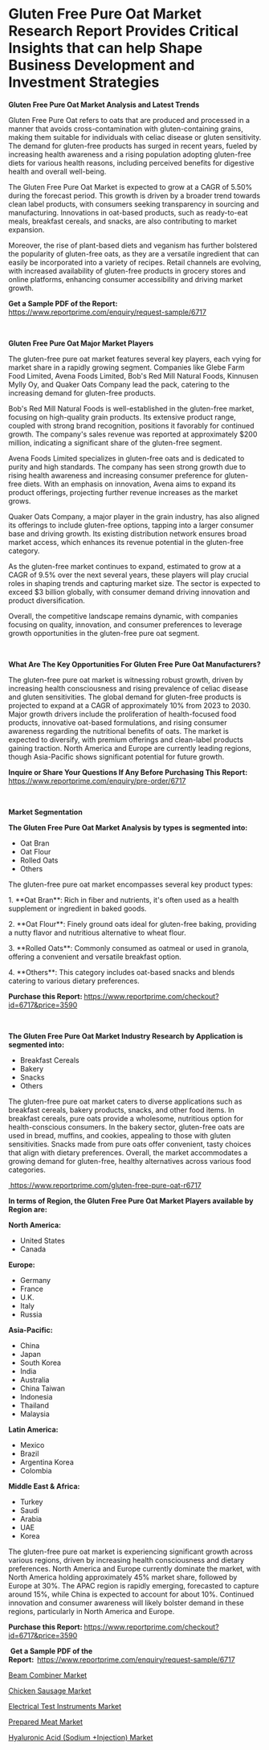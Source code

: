 <p><h1>Gluten Free Pure Oat Market Research Report Provides Critical Insights that can help Shape Business Development and Investment Strategies</h1></p><p><strong>Gluten Free Pure Oat Market Analysis and Latest Trends</strong></p>
<p><p>Gluten Free Pure Oat refers to oats that are produced and processed in a manner that avoids cross-contamination with gluten-containing grains, making them suitable for individuals with celiac disease or gluten sensitivity. The demand for gluten-free products has surged in recent years, fueled by increasing health awareness and a rising population adopting gluten-free diets for various health reasons, including perceived benefits for digestive health and overall well-being.</p><p>The Gluten Free Pure Oat Market is expected to grow at a CAGR of 5.50% during the forecast period. This growth is driven by a broader trend towards clean label products, with consumers seeking transparency in sourcing and manufacturing. Innovations in oat-based products, such as ready-to-eat meals, breakfast cereals, and snacks, are also contributing to market expansion. </p><p>Moreover, the rise of plant-based diets and veganism has further bolstered the popularity of gluten-free oats, as they are a versatile ingredient that can easily be incorporated into a variety of recipes. Retail channels are evolving, with increased availability of gluten-free products in grocery stores and online platforms, enhancing consumer accessibility and driving market growth.</p></p>
<p><strong>Get a Sample PDF of the Report:&nbsp;</strong> <a href="https://www.reportprime.com/enquiry/request-sample/6717">https://www.reportprime.com/enquiry/request-sample/6717</a></p>
<p>&nbsp;</p>
<p><strong>Gluten Free Pure Oat Major Market Players</strong></p>
<p><p>The gluten-free pure oat market features several key players, each vying for market share in a rapidly growing segment. Companies like Glebe Farm Food Limited, Avena Foods Limited, Bob's Red Mill Natural Foods, Kinnusen Mylly Oy, and Quaker Oats Company lead the pack, catering to the increasing demand for gluten-free products.</p><p>Bob's Red Mill Natural Foods is well-established in the gluten-free market, focusing on high-quality grain products. Its extensive product range, coupled with strong brand recognition, positions it favorably for continued growth. The company's sales revenue was reported at approximately $200 million, indicating a significant share of the gluten-free segment.</p><p>Avena Foods Limited specializes in gluten-free oats and is dedicated to purity and high standards. The company has seen strong growth due to rising health awareness and increasing consumer preference for gluten-free diets. With an emphasis on innovation, Avena aims to expand its product offerings, projecting further revenue increases as the market grows.</p><p>Quaker Oats Company, a major player in the grain industry, has also aligned its offerings to include gluten-free options, tapping into a larger consumer base and driving growth. Its existing distribution network ensures broad market access, which enhances its revenue potential in the gluten-free category.</p><p>As the gluten-free market continues to expand, estimated to grow at a CAGR of 9.5% over the next several years, these players will play crucial roles in shaping trends and capturing market size. The sector is expected to exceed $3 billion globally, with consumer demand driving innovation and product diversification.</p><p>Overall, the competitive landscape remains dynamic, with companies focusing on quality, innovation, and consumer preferences to leverage growth opportunities in the gluten-free pure oat segment.</p></p>
<p>&nbsp;</p>
<p><strong>What Are The Key Opportunities For Gluten Free Pure Oat Manufacturers?</strong></p>
<p><p>The gluten-free pure oat market is witnessing robust growth, driven by increasing health consciousness and rising prevalence of celiac disease and gluten sensitivities. The global demand for gluten-free products is projected to expand at a CAGR of approximately 10% from 2023 to 2030. Major growth drivers include the proliferation of health-focused food products, innovative oat-based formulations, and rising consumer awareness regarding the nutritional benefits of oats. The market is expected to diversify, with premium offerings and clean-label products gaining traction. North America and Europe are currently leading regions, though Asia-Pacific shows significant potential for future growth.</p></p>
<p><strong>Inquire or Share Your Questions If Any Before Purchasing This Report:</strong> <a href="https://www.reportprime.com/enquiry/pre-order/6717">https://www.reportprime.com/enquiry/pre-order/6717</a></p>
<p>&nbsp;</p>
<p><strong>Market Segmentation</strong></p>
<p><strong>The Gluten Free Pure Oat Market Analysis by types is segmented into:</strong></p>
<p><ul><li>Oat Bran</li><li>Oat Flour</li><li>Rolled Oats</li><li>Others</li></ul></p>
<p><p>The gluten-free pure oat market encompasses several key product types: </p><p>1. **Oat Bran**: Rich in fiber and nutrients, it's often used as a health supplement or ingredient in baked goods. </p><p>2. **Oat Flour**: Finely ground oats ideal for gluten-free baking, providing a nutty flavor and nutritious alternative to wheat flour.</p><p>3. **Rolled Oats**: Commonly consumed as oatmeal or used in granola, offering a convenient and versatile breakfast option. </p><p>4. **Others**: This category includes oat-based snacks and blends catering to various dietary preferences.</p></p>
<p><strong>Purchase this Report:&nbsp;</strong><a href="https://www.reportprime.com/checkout?id=6717&price=3590">https://www.reportprime.com/checkout?id=6717&price=3590</a></p>
<p>&nbsp;</p>
<p><strong>The Gluten Free Pure Oat Market Industry Research by Application is segmented into:</strong></p>
<p><ul><li>Breakfast Cereals</li><li>Bakery</li><li>Snacks</li><li>Others</li></ul></p>
<p><p>The gluten-free pure oat market caters to diverse applications such as breakfast cereals, bakery products, snacks, and other food items. In breakfast cereals, pure oats provide a wholesome, nutritious option for health-conscious consumers. In the bakery sector, gluten-free oats are used in bread, muffins, and cookies, appealing to those with gluten sensitivities. Snacks made from pure oats offer convenient, tasty choices that align with dietary preferences. Overall, the market accommodates a growing demand for gluten-free, healthy alternatives across various food categories.</p></p>
<p><a href="https://www.reportprime.com/gluten-free-pure-oat-r6717">&nbsp;https://www.reportprime.com/gluten-free-pure-oat-r6717</a></p>
<p><strong>In terms of Region, the Gluten Free Pure Oat Market Players available by Region are:</strong></p>
<p>
    <p> <strong> North America: </strong>
        <ul>
            <li>United States</li>
            <li>Canada</li>
        </ul>
        </p> 
    <p> <strong> Europe: </strong>
        <ul>
            <li>Germany</li>
            <li>France</li>
            <li>U.K.</li>
            <li>Italy</li>
            <li>Russia</li>
        </ul>
        </p> 
    <p> <strong> Asia-Pacific: </strong>
        <ul>
            <li>China</li>
            <li>Japan</li>
            <li>South Korea</li>
            <li>India</li>
            <li>Australia</li>
            <li>China Taiwan</li>
            <li>Indonesia</li>
            <li>Thailand</li>
            <li>Malaysia</li>
        </ul>
        </p> 
    <p> <strong> Latin America: </strong>
        <ul>
            <li>Mexico</li>
            <li>Brazil</li>
            <li>Argentina Korea</li>
            <li>Colombia</li>
        </ul>
        </p> 
    <p> <strong> Middle East & Africa: </strong>
        <ul>
            <li>Turkey</li>
            <li>Saudi</li>
            <li>Arabia</li>
            <li>UAE</li>
            <li>Korea</li>
        </ul>
    </p>
    </p>
<p><p>The gluten-free pure oat market is experiencing significant growth across various regions, driven by increasing health consciousness and dietary preferences. North America and Europe currently dominate the market, with North America holding approximately 45% market share, followed by Europe at 30%. The APAC region is rapidly emerging, forecasted to capture around 15%, while China is expected to account for about 10%. Continued innovation and consumer awareness will likely bolster demand in these regions, particularly in North America and Europe.</p></p>
<p><strong>Purchase this Report: </strong><a href="https://www.reportprime.com/checkout?id=6717&price=3590">https://www.reportprime.com/checkout?id=6717&price=3590</a></p>
<p>&nbsp;<strong>Get a Sample PDF of the Report:&nbsp;&nbsp;</strong><a href="https://www.reportprime.com/enquiry/request-sample/6717">https://www.reportprime.com/enquiry/request-sample/6717</a></p>
<p><strong></strong></p>
<p><p><a href="https://medium.com/@kavonhansen2022/unveiling-market-trends-global-beam-combiner-market-growth-and-regional-insights-2024-2031-161da6ee5ddb">Beam Combiner Market</a></p><p><a href="https://github.com/BesaLoshi2000/Market-Research-Report-List-1/blob/main/chicken-sausage-market.md">Chicken Sausage Market</a></p><p><a href="https://medium.com/@kavonhansen2022/strategic-market-insights-navigating-the-global-electrical-test-instruments-market-landscape-0aa76e0ba7c7">Electrical Test Instruments Market</a></p><p><a href="https://issuu.com/reportprime-2/docs/prepared-meat-market-size-2030.pptx_3aca84d0ee170e">Prepared Meat Market</a></p><p><a href="https://issuu.com/reportprime-2/docs/hyaluronic-acid-sodium-injection-ma_15b031b9197507">Hyaluronic Acid (Sodium +Injection) Market</a></p></p>